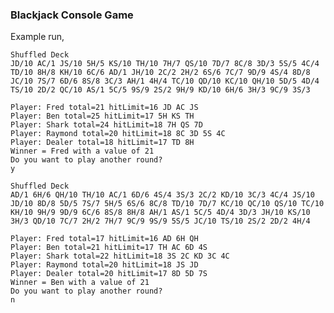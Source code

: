 ### Blackjack Console Game
Example run,  

    Shuffled Deck
    JD/10 AC/1 JS/10 5H/5 KS/10 TH/10 7H/7 QS/10 7D/7 8C/8 3D/3 5S/5 4C/4
    TD/10 8H/8 KH/10 6C/6 AD/1 JH/10 2C/2 2H/2 6S/6 7C/7 9D/9 4S/4 8D/8
    JC/10 7S/7 6D/6 8S/8 3C/3 AH/1 4H/4 TC/10 QD/10 KC/10 QH/10 5D/5 4D/4
    TS/10 2D/2 QC/10 AS/1 5C/5 9S/9 2S/2 9H/9 KD/10 6H/6 3H/3 9C/9 3S/3

    Player: Fred total=21 hitLimit=16 JD AC JS
    Player: Ben total=25 hitLimit=17 5H KS TH
    Player: Shark total=24 hitLimit=18 7H QS 7D
    Player: Raymond total=20 hitLimit=18 8C 3D 5S 4C
    Player: Dealer total=18 hitLimit=17 TD 8H
    Winner = Fred with a value of 21
    Do you want to play another round?
    y

    Shuffled Deck
    AD/1 6H/6 QH/10 TH/10 AC/1 6D/6 4S/4 3S/3 2C/2 KD/10 3C/3 4C/4 JS/10
    JD/10 8D/8 5D/5 7S/7 5H/5 6S/6 8C/8 TD/10 7D/7 KC/10 QC/10 QS/10 TC/10
    KH/10 9H/9 9D/9 6C/6 8S/8 8H/8 AH/1 AS/1 5C/5 4D/4 3D/3 JH/10 KS/10
    3H/3 QD/10 7C/7 2H/2 7H/7 9C/9 9S/9 5S/5 JC/10 TS/10 2S/2 2D/2 4H/4

    Player: Fred total=17 hitLimit=16 AD 6H QH
    Player: Ben total=21 hitLimit=17 TH AC 6D 4S
    Player: Shark total=22 hitLimit=18 3S 2C KD 3C 4C
    Player: Raymond total=20 hitLimit=18 JS JD
    Player: Dealer total=20 hitLimit=17 8D 5D 7S
    Winner = Ben with a value of 21
    Do you want to play another round?
    n